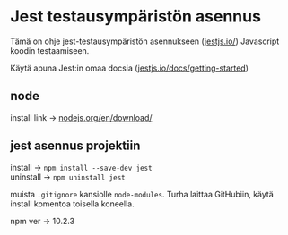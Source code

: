 # Jest testausympäristön asennus
Tämä on ohje jest-testausympäristön asennukseen ([jestjs.io/](https://jestjs.io/)) Javascript koodin testaamiseen.

Käytä apuna Jest:in omaa docsia ([jestjs.io/docs/getting-started](https://jestjs.io/docs/getting-started))

## node
install link -> [nodejs.org/en/download/](https://nodejs.org/en/download/)

## jest asennus projektiin
install -> `npm install --save-dev jest`  
uninstall -> `npm uninstall jest`

muista `.gitignore` kansiolle `node-modules`. Turha laittaa GitHubiin, käytä install komentoa toisella koneella.


npm ver -> 10.2.3